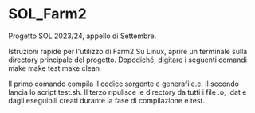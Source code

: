 # SOL_Farm2
Progetto SOL 2023/24, appello di Settembre.

Istruzioni rapide per l'utilizzo di Farm2
Su Linux, aprire un terminale sulla directory principale del progetto. Dopodiché, digitare i seguenti comandi
make
make test
make clean

Il primo comando compila il codice sorgente e generafile.c. Il secondo lancia lo script test.sh. Il terzo ripulisce le directory da tutti i file .o, .dat e dagli eseguibili creati durante la fase di compilazione e test.
